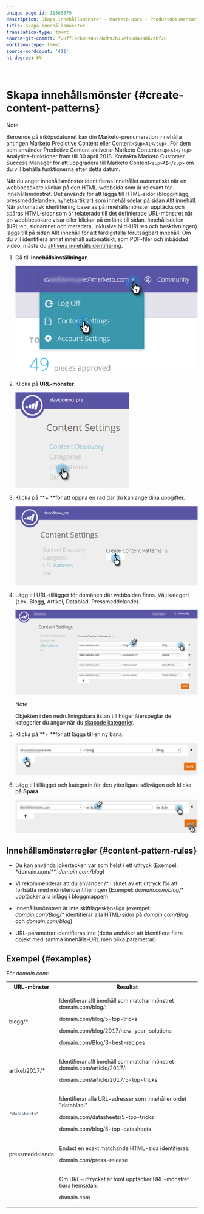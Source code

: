 ```yaml
---
unique-page-id: 11385579
description: Skapa innehållsmönster - Marketo Docs - Produktdokumentation
title: Skapa innehållsmönster
translation-type: tm+mt
source-git-commit: f28ff1acb0090892bdb92b75ef90d489db7abf20
workflow-type: tm+mt
source-wordcount: '411'
ht-degree: 0%

---
```



# Skapa innehållsmönster {#create-content-patterns}

>[!NOTE]
>
>Beroende på inköpsdatumet kan din Marketo-prenumeration innehålla antingen Marketo Predictive Content eller Content`<sup>AI</sup>`. För dem som använder Predictive Content aktiverar Marketo Content`<sup>AI</sup>` Analytics-funktioner fram till 30 april 2018. Kontakta Marketo Customer Success Manager för att uppgradera till Marketo Content`<sup>AI</sup>` om du vill behålla funktionerna efter detta datum.

När du anger innehållsmönster identifieras innehållet automatiskt när en webbbesökare klickar på den HTML-webbsida som är relevant för innehållsmönstret. Det används för att lägga till HTML-sidor (blogginlägg, pressmeddelanden, nyhetsartiklar) som innehållsdelar på sidan Allt innehåll. När automatisk identifiering baseras på innehållsmönster upptäcks och spåras HTML-sidor som är relaterade till det definierade URL-mönstret när en webbbesökare visar eller klickar på en länk till sidan. Innehållsdelen (URL:en, sidnamnet och metadata, inklusive bild-URL:en och beskrivningen) läggs till på sidan Allt innehåll för att färdigställa förutsägbart innehåll. Om du vill identifiera annat innehåll automatiskt, som PDF-filer och inbäddad video, måste du [aktivera innehållsidentifiering](enable-content-discovery.md).

1. Gå till **Innehållsinställningar**.

   ![](assets/settings-dropdown-hand-2.png)

1. Klicka på **URL-mönster**.

   ![](assets/click-url-patterns-hand.png)

1. Klicka på **+ **för att öppna en rad där du kan ange dina uppgifter.

   ![](assets/content-settings-create-patterns-hand.png)

1. Lägg till URL-tillägget för domänen där webbsidan finns. Välj kategori (t.ex. Blogg, Artikel, Datablad, Pressmeddelande).

   ![](assets/content-settings-create-content-patterns-dm-hands.png)

   >[!NOTE]
   >
   >Objekten i den nedrullningsbara listan till höger återspeglar de kategorier du angav när du [skapade kategorier](set-up-categories.md).

1. Klicka på **+ **för att lägga till en ny bana.

   ![](assets/url-patterns-add2.png)

1. Lägg till tillägget och kategorin för den ytterligare sökvägen och klicka på **Spara**.

   ![](assets/url-patterns-save.png)

## Innehållsmönsterregler {#content-pattern-rules}

* Du kan använda jokertecken var som helst i ett uttryck (Exempel: *domain.com/**, *domain.com/*blog**)

* Vi rekommenderar att du använder /* i slutet av ett uttryck för att fortsätta med mönsteridentifieringen (Exempel: *domain.com/blog/** upptäcker alla inlägg i bloggmappen)
* Innehållsmönstren är inte skiftlägeskänsliga (exempel: *domain.com/Blog/** identifierar alla HTML-sidor på *domain.com/Blog* och *domain.com/blog*)

* URL-parametrar identifieras inte (detta undviker att identifiera flera objekt med samma innehålls-URL men olika parametrar)

## Exempel {#examples}

För *domain.com*:

<table> 
 <tbody> 
  <tr> 
   <th>URL-mönster</th> 
   <th>Resultat</th> 
  </tr> 
  <tr> 
   <td>blogg/*</td> 
   <td><p>Identifierar allt innehåll som matchar mönstret domain.com/blog/:</p><p>domain.com/blog/5-top-tricks</p><p>domain.com/blog/2017/new-year-solutions</p><p>domain.com/Blog/3-best-recipes</p></td> 
  </tr> 
  <tr> 
   <td>artikel/2017/*</td> 
   <td><p>Identifierar allt innehåll som matchar mönstret domain.com/article/2017/:</p><p>domain.com/article/2017/5-top-tricks</p></td> 
  </tr> 
  <tr> 
   <td><img alt="—" width="80" src="assets/image2017-3-24-10-3a38-3a46.png" data-linked-resource-id="12976559" data-linked-resource-type="attachment" data-base-url="https://docs.marketo.com" data-linked-resource-container-id="11385579" title="—"></td> 
   <td><p>Identifierar alla URL-adresser som innehåller ordet "datablad:"</p><p>domain.com/datasheets/5-top-tricks</p><p>domain.com/blog/5-top-datasheets</p></td> 
  </tr> 
  <tr> 
   <td>pressmeddelande</td> 
   <td><p>Endast en exakt matchande HTML-sida identifieras:</p><p>domain.com/press-release</p></td> 
  </tr> 
  <tr> 
   <td colspan="1"> </td> 
   <td colspan="1"><p>Om URL-uttrycket är tomt upptäcker URL-mönstret bara hemsidan:</p><p>domain.com</p></td> 
  </tr> 
 </tbody> 
</table>

